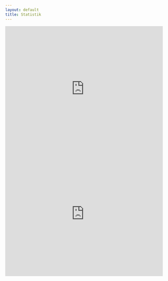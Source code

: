 ```yaml
---
layout: default
title: Statistik
---
```

<script src="/js/papaparse.min.js"></script>
<script src="https://d3js.org/d3.v4.min.js"></script>
<script src="https://cdnjs.cloudflare.com/ajax/libs/Chart.js/2.7.1/Chart.min.js"></script>



<div id="content">
    <div class="container">
            <iframe seamless="seamless"  scrolling="no" src="https://val.digital/Embed/?type=PartyBarChart&for=2018-02" allowTransparency="true" frameborder="0" width="100%" height="400px" style="overflow: hidden"></iframe>
            <iframe src="https://val.digital/Embed/?type=PartyLineChart&from=2014-02&to=2018-02" allowTransparency="true" frameborder="0" width="100%" height="400px"></iframe>
    </div>
</div>